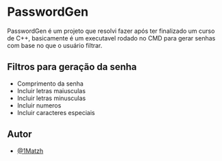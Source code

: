
# PasswordGen

PasswordGen é um projeto que resolvi fazer após ter finalizado um curso de C++, basicamente é um executavel rodado no CMD para gerar senhas com base no que o usuário filtrar.


## Filtros para geração da senha

- Comprimento da senha
- Incluir letras maiusculas
- Incluir letras minusculas
- Incluir numeros
- Incluir caracteres especiais

## Autor

- [@1Matzh](https://github.com/1Matzh)

